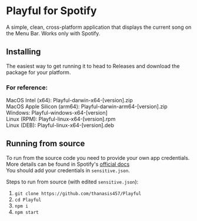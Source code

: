 # Playful for Spotify

A simple, clean, cross-platform application that displays the current song on the Menu Bar. Works only with Spotify.

## Installing
The easiest way to get running it to head to Releases and download the package for your platform.

### For reference:
MacOS Intel (x64): Playful-darwin-x64-[version].zip  
MacOS Apple Silicon (arm64): Playful-darwin-arm64-[version].zip  
Windows: Playful-windows-x64-[version]  
Linux (RPM): Playful-linux-x64-[version].rpm  
Linux (DEB): Playful-linux-x64-[version].deb  

## Running from source
To run from the source code you need to provide your own app credentials. More details can be found in Spotify's [official docs](https://developer.spotify.com/documentation/web-api/)  
You should add your credentials in `sensitive.json`.

Steps to run from source (with edited `sensitive.json`):
1. `git clone https://github.com/thanasis457/Playful`
2. `cd Playful`
3. `npm i`
4. `npm start`
